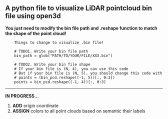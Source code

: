 ## A python file to visualize LiDAR pointcloud bin file using open3d ##
**You just need to modify the bin file path and .reshape function to match the shape of the point cloud!**
```
    Things to change to visualize .bin file!

    # TODO1. Write your bin file path
    bin_path = glob("PATH/TO/YOUR/FILE/XXX.bin")

    # TODO2. Write your bin file shape
    # If your bin file is (N, 4), you can use this code
    # But if your bin file is (N, 5), you should change this code with
    # points = (bin_pcd.reshape((-1, 5))[:, 0:3])
    points = bin_pcd.reshape((-1, 4))[:, 0:3]
```

---------------------------------------
**IN PROGRESS...**
1. **ADD** origin coordinate
2. **ASSIGN** colors to all point clouds based on semantic their labels
